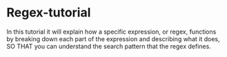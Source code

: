 # Regex-tutorial
In this tutorial it will explain how a specific expression, or regex, functions by breaking down each part of the expression and describing what it does, SO THAT you can understand the search pattern that the regex defines.
